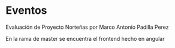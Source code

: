 # Eventos
Evaluación de Proyecto Norteñas por Marco Antonio Padilla Perez

En la rama de master se encuentra el frontend hecho en angular
